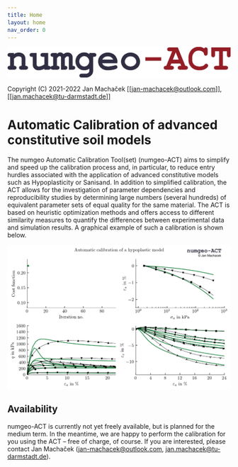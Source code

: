 ```yaml
---
title: Home
layout: home
nav_order: 0
---
```

![numgeoACT_logo_text.jpg](./docs/images/numgeoACT_logo_text.jpg "numgeoACT_logo_text.png")

Copyright (C) 2021-2022 Jan Machaček
[[jan-machacek@outlook.com]], [[jan.machacek@tu-darmstadt.de]]

# Automatic Calibration of advanced constitutive soil models

The numgeo Automatic Calibration Tool(set) (numgeo-ACT) aims to simplify and speed up the calibration process and, in particular, to reduce entry hurdles associated with the application of advanced constitutive models such as Hypoplasticity or Sanisand. In addition to simplified calibration, the ACT allows for the investigation of parameter dependencies and reproducibility studies by determining large numbers (several hundreds) of equivalent parameter sets of equal quality for the same material. The ACT is based on heuristic optimization methods and offers access to different similarity measures to quantify the differences between experimental data and simulation results. A graphical example of such a calibration is shown below.

![ACT_iteration_simulation_small.gif](./docs/images/ACT_iteration_simulation_small.gif)

## Availability
numgeo-ACT is currently not yet freely available, but is planned for the medium term. In the meantime, we are happy to perform the calibration for you using the ACT – free of charge, of course. If you are interested, please contact Jan Machaček (jan-machacek@outlook.com, jan.machacek@tu-darmstadt.de).
